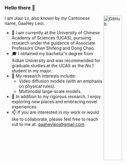 ### Hello there 👋

<img width="35%" align="right" alt="GitHub" src="https://user-images.githubusercontent.com/48678280/88862734-4903af80-d201-11ea-968b-9c939d88a37c.gif" />

I am Jiaxi Lv, also known by my Cantonese name, GaaHey Leoi.

- 🔭 I am currently at the University of Chinese Academy of Sciences (UCAS), pursuing research under the guidance of Associate Professors Chen Shifeng and Dong Chao.
- 🎓 I obtained my bachelor's degree from Xidian University and was recommended for graduate studies at the UCAS as the *No.1* student in my major.
- 👀 My research interests include:
  * Video diffusion models (with an emphasis on physical rules).
  * Multimodal large-scale models.
- 🌱 In addition to my rigorous research, I enjoy exploring new places and embracing novel experiences.
- 📫 If you are interested in my work or would like to collaborate, please feel free to reach out to me at: gaaheyleoi@gmail.com.

